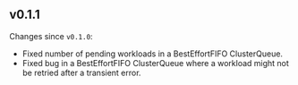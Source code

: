 ## v0.1.1

Changes since `v0.1.0`:

- Fixed number of pending workloads in a BestEffortFIFO ClusterQueue.
- Fixed bug in a BestEffortFIFO ClusterQueue where a workload might not be
  retried after a transient error.
